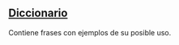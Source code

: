 ## [Diccionario](https://lojban.pw/en/texts/dictionary-with-examples/)

Contiene frases con ejemplos de su posible uso.